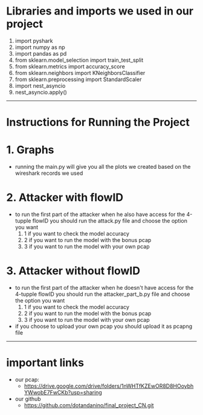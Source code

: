 # Libraries and imports we used in our project

1. import pyshark
2. import numpy as np
3. import pandas as pd
4. from sklearn.model_selection import train_test_split
5. from sklearn.metrics import accuracy_score
6. from sklearn.neighbors import KNeighborsClassifier
7. from sklearn.preprocessing import StandardScaler
8. import nest_asyncio
9. nest_asyncio.apply()

---

# Instructions for Running the Project
# 1. Graphs
   - running the main.py will give you all the plots we created based on the wireshark records we used
# 2. Attacker with flowID
   - to run the first part of the attacker when he also have access for the 4-tupple flowID you should run the attack.py file and choose the option you want
     1. 1 if you want to check the model accuracy
     2. 2 if you want to run the model with the bonus pcap
     3. 3 if you want to run the model with your own pcap
# 3. Attacker without flowID
   - to run the first part of the attacker when he doesn't have access for the 4-tupple flowID you should run the attacker_part_b.py file and choose the option you want
     1. 1 if you want to check the model accuracy
     2. 2 if you want to run the model with the bonus pcap
     3. 3 if you want to run the model with your own pcap
   - if you choose to upload your own pcap you should upload it as pcapng file
---
# important links
   - our pcap:
     - https://drive.google.com/drive/folders/1nWHTfKZEwOR8D8HOoybhYWwobE7FwCKb?usp=sharing
   - our github
     - https://github.com/dotandanino/final_project_CN.git